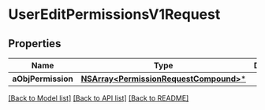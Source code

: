 # UserEditPermissionsV1Request

## Properties
Name | Type | Description | Notes
------------ | ------------- | ------------- | -------------
**aObjPermission** | [**NSArray&lt;PermissionRequestCompound&gt;***](PermissionRequest.md) |  | 

[[Back to Model list]](../README.md#documentation-for-models) [[Back to API list]](../README.md#documentation-for-api-endpoints) [[Back to README]](../README.md)


